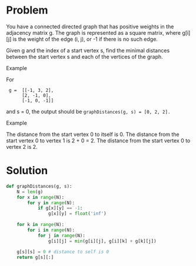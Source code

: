 # Problem
You have a connected directed graph that has positive weights in the adjacency matrix g. The graph is represented as a square matrix, where g[i][j] is the weight of the edge (i, j), or -1 if there is no such edge.

Given g and the index of a start vertex s, find the minimal distances between the start vertex s and each of the vertices of the graph.

Example

For

     g =  [[-1, 3, 2],      
          [2, -1, 0],  
          [-1, 0, -1]]  

and s = 0, the output should be
`graphDistances(g, s) = [0, 2, 2].`

Example

The distance from the start vertex 0 to itself is 0.
The distance from the start vertex 0 to vertex 1 is 2 + 0 = 2.
The distance from the start vertex 0 to vertex 2 is 2.
# Solution
```python
def graphDistances(g, s):
    N = len(g)
    for x in range(N):
        for y in range(N):
            if g[x][y] == -1:
                g[x][y] = float('inf')
                
    for k in range(N):
        for i in range(N):
            for j in range(N):
                g[i][j] = min(g[i][j], g[i][k] + g[k][j])
    
    g[s][s] = 0 # distance to self is 0
    return g[s][:]
```
